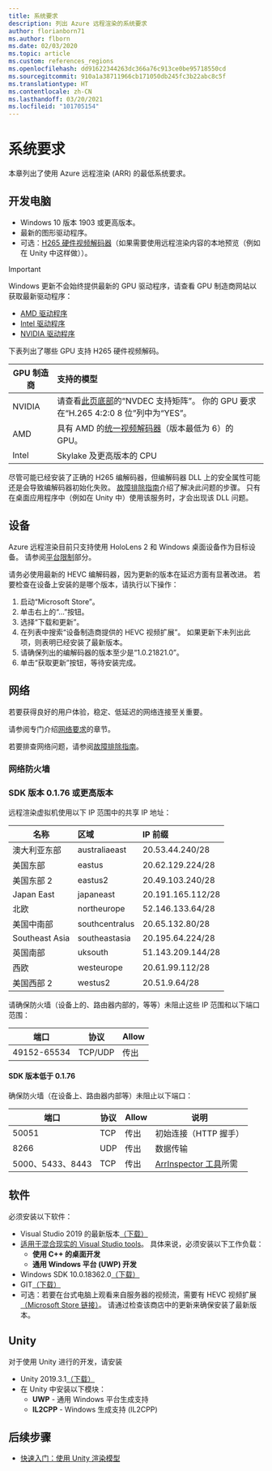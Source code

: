 ```yaml
---
title: 系统要求
description: 列出 Azure 远程渲染的系统要求
author: florianborn71
ms.author: flborn
ms.date: 02/03/2020
ms.topic: article
ms.custom: references_regions
ms.openlocfilehash: dd91622344263dc366a76c913ce0be95718550cd
ms.sourcegitcommit: 910a1a38711966cb171050db245fc3b22abc8c5f
ms.translationtype: HT
ms.contentlocale: zh-CN
ms.lasthandoff: 03/20/2021
ms.locfileid: "101705154"
---
```

# <a name="system-requirements"></a>系统要求

本章列出了使用 Azure 远程渲染 (ARR) 的最低系统要求。

## <a name="development-pc"></a>开发电脑

* Windows 10 版本 1903 或更高版本。
* 最新的图形驱动程序。
* 可选：[H265 硬件视频解码器](https://www.microsoft.com/p/hevc-video-extensions/9nmzlz57r3t7)（如果需要使用远程渲染内容的本地预览（例如在 Unity 中这样做））。

> [!IMPORTANT]
> Windows 更新不会始终提供最新的 GPU 驱动程序，请查看 GPU 制造商网站以获取最新驱动程序：
>
> * [AMD 驱动程序](https://www.amd.com/en/support)
> * [Intel 驱动程序](https://www.intel.com/content/www/us/en/support/detect.html)
> * [NVIDIA 驱动程序](https://www.nvidia.com/Download/index.aspx)

下表列出了哪些 GPU 支持 H265 硬件视频解码。

| GPU 制造商 | 支持的模型 |
|-----------|:-----------|
| NVIDIA | 请查看[此页底部](https://developer.nvidia.com/video-encode-decode-gpu-support-matrix)的“NVDEC 支持矩阵”。 你的 GPU 要求在“H.265 4:2:0 8 位”列中为“YES”。 |
| AMD | 具有 AMD 的[统一视频解码器](https://en.wikipedia.org/wiki/Unified_Video_Decoder#UVD_6)（版本最低为 6）的 GPU。 |
| Intel | Skylake 及更高版本的 CPU |

尽管可能已经安装了正确的 H265 编解码器，但编解码器 DLL 上的安全属性可能还是会导致编解码器初始化失败。 [故障排除指南](../resources/troubleshoot.md#h265-codec-not-available)介绍了解决此问题的步骤。 只有在桌面应用程序中（例如在 Unity 中）使用该服务时，才会出现该 DLL 问题。

## <a name="devices"></a>设备

Azure 远程渲染目前只支持使用 HoloLens 2 和 Windows 桌面设备作为目标设备。 请参阅[平台限制](../reference/limits.md#platform-limitations)部分。

请务必使用最新的 HEVC 编解码器，因为更新的版本在延迟方面有显著改进。 若要检查在设备上安装的是哪个版本，请执行以下操作：

1. 启动“Microsoft Store”。
1. 单击右上的“...”按钮。
1. 选择“下载和更新”。
1. 在列表中搜索“设备制造商提供的 HEVC 视频扩展”。 如果更新下未列出此项，则表明已经安装了最新版本。
1. 请确保列出的编解码器的版本至少是“1.0.21821.0”。
1. 单击“获取更新”按钮，等待安装完成。

## <a name="network"></a>网络

若要获得良好的用户体验，稳定、低延迟的网络连接至关重要。

请参阅专门介绍[网络要求](../reference/network-requirements.md)的章节。

若要排查网络问题，请参阅[故障排除指南](../resources/troubleshoot.md#unstable-holograms)。

### <a name="network-firewall"></a>网络防火墙

### <a name="sdk-version--0176"></a>SDK 版本 0.1.76 或更高版本

远程渲染虚拟机使用以下 IP 范围中的共享 IP 地址：

| 名称             | 区域         | IP 前缀         |
|------------------|:---------------|:------------------|
| 澳大利亚东部   | australiaeast  | 20.53.44.240/28   |
| 美国东部          | eastus         | 20.62.129.224/28  |
| 美国东部 2        | eastus2        | 20.49.103.240/28  |
| Japan East       | japaneast      | 20.191.165.112/28 |
| 北欧     | northeurope    | 52.146.133.64/28  |
| 美国中南部 | southcentralus | 20.65.132.80/28   |
| Southeast Asia   | southeastasia  | 20.195.64.224/28  |
| 英国南部         | uksouth        | 51.143.209.144/28 |
| 西欧      | westeurope     | 20.61.99.112/28   |
| 美国西部 2        | westus2        | 20.51.9.64/28     |

请确保防火墙（设备上的、路由器内部的，等等）未阻止这些 IP 范围和以下端口范围：

| 端口              | 协议  | Allow    |
|-------------------|---------- |----------|
| 49152-65534       | TCP/UDP | 传出 |

#### <a name="sdk-version--0176"></a>SDK 版本低于 0.1.76

确保防火墙（在设备上、路由器内部等）未阻止以下端口：

| 端口              | 协议 | Allow    | 说明 |
|-------------------|----------|----------|-------------|
| 50051             | TCP      | 传出 | 初始连接（HTTP 握手） |
| 8266              | UDP      | 传出 | 数据传输 |
| 5000、5433、8443  | TCP      | 传出 | [ArrInspector 工具](../resources/tools/arr-inspector.md)所需|


## <a name="software"></a>软件

必须安装以下软件：

* Visual Studio 2019 的最新版本[（下载）](https://visualstudio.microsoft.com/vs/older-downloads/)
* [适用于混合现实的 Visual Studio tools](/windows/mixed-reality/install-the-tools)。 具体来说，必须安装以下工作负载：
  * **使用 C++ 的桌面开发**
  * **通用 Windows 平台 (UWP) 开发**
* Windows SDK 10.0.18362.0[（下载）](https://developer.microsoft.com/windows/downloads/windows-10-sdk)
* GIT[（下载）](https://git-scm.com/downloads)
* 可选：若要在台式电脑上观看来自服务器的视频流，需要有 HEVC 视频扩展[（Microsoft Store 链接）](https://www.microsoft.com/p/hevc-video-extensions/9nmzlz57r3t7)。 请通过检查该商店中的更新来确保安装了最新版本。

## <a name="unity"></a>Unity

对于使用 Unity 进行的开发，请安装

* Unity 2019.3.1[（下载）](https://unity3d.com/get-unity/download)
* 在 Unity 中安装以下模块：
  * **UWP** - 通用 Windows 平台生成支持
  * **IL2CPP** - Windows 生成支持 (IL2CPP)

## <a name="next-steps"></a>后续步骤

* [快速入门：使用 Unity 渲染模型](../quickstarts/render-model.md)